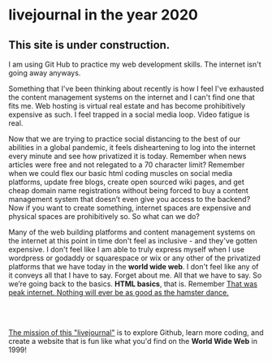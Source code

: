 

<h1>livejournal in the year 2020</h1>
<h2>This site is under construction.</h2>

<p>I am using Git Hub to practice my web development skills. The internet isn't going away anyways.</p>

<p>Something that I've been thinking about recently is how I feel I've exhausted the content management systems on the internet and I can't find one that fits me. Web hosting is virtual real estate and has become prohibitively expensive as such. I feel trapped in a social media loop. Video fatigue is real.</p>


<p>Now that we are trying to practice social distancing to the best of our abilities in a global pandemic, it feels disheartening to log into the internet every minute and see how privatized it is today. Remember when news articles were free and not relegated to a 70 character limit? Remember when we could flex our basic html coding muscles on social media platforms, update free blogs, create open sourced wiki pages, and get cheap domain name registrations without being forced to buy a content management system that doesn’t even give you access to the backend? Now if you want to create something, internet spaces are expensive and physical spaces are prohibitively so. So what can we do?<p>

<p>Many of the web building platforms and content management systems on the internet at this point in time don't feel as inclusive - and they've gotten expensive. I don't feel like I am able to truly express myself when I use wordpress or godaddy or squarespace or wix or any other of the privatized platforms that we have today in the <b>world wide web</b>. I don't feel like any of it conveys all that I have to say. Forget about me. All that we have to say. So we’re going back to the basics. <b>HTML basics</b>, that is. Remember <a href="https://www.youtube.com/watch?v=WEH2fk0ONag"Hamster Dance?</a> That was peak internet. Nothing will ever be as good as the hamster dance.</p>
<br><br>
<p>The mission of this <a href="https://www.urbandictionary.com/define.php?term=Livejournal">"livejournal"</a> is to explore Github, learn more coding, and create a website that is fun like what you'd find on the <b>World Wide Web</b> in 1999!</p>
